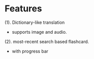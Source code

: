 # Features

(1). Dictionary-like translation
-  supports image and audio.

(2). most-recent search based flashcard.
- with progress bar